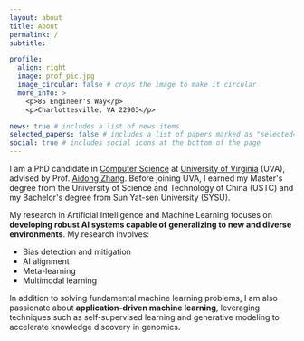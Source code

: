 ```yaml
---
layout: about
title: About
permalink: /
subtitle:

profile:
  align: right
  image: prof_pic.jpg
  image_circular: false # crops the image to make it circular
  more_info: >
    <p>85 Engineer's Way</p>
    <p>Charlottesville, VA 22903</p>

news: true # includes a list of news items
selected_papers: false # includes a list of papers marked as "selected={true}"
social: true # includes social icons at the bottom of the page
---
```


I am a PhD candidate in [Computer Science](https://engineering.virginia.edu/departments/computer-science)  at [University of Virginia](https://www.virginia.edu/) (UVA),
advised by Prof. [Aidong Zhang](https://engineering.virginia.edu/faculty/aidong-zhang).
Before joining UVA, I earned my Master's degree from the University of Science and Technology of China (USTC) and my Bachelor's degree from Sun Yat-sen University (SYSU).

My research in Artificial Intelligence and Machine Learning focuses on **developing robust AI systems capable of generalizing to new and diverse environments**.
My research involves:

- Bias detection and mitigation
- AI alignment
- Meta-learning
- Multimodal learning

In addition to solving fundamental machine learning problems, I am also passionate about **application-driven machine learning**, leveraging techniques such as self-supervised learning and generative modeling to accelerate knowledge discovery in genomics.

